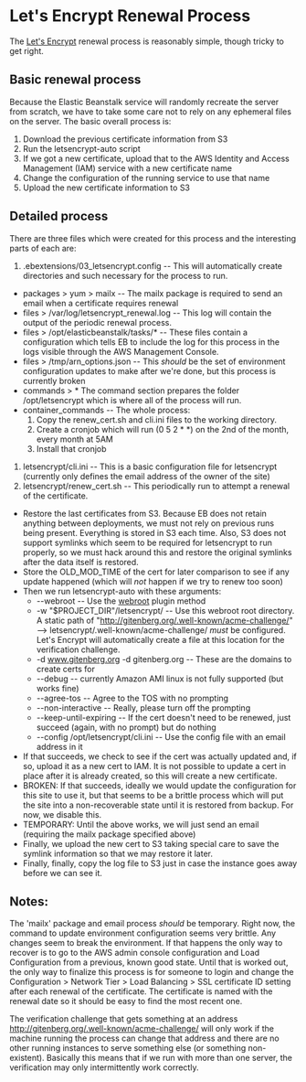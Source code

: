 
# Let's Encrypt Renewal Process

The [Let's Encrypt](https://letsencrypt.org/) renewal process is
reasonably simple, though tricky to get right.  

## Basic renewal process

Because the Elastic Beanstalk service will randomly recreate the server from
scratch, we have to take some care not to rely on any ephemeral files on the
server.  The basic overall process is:

1. Download the previous certificate information from S3
1. Run the letsencrypt-auto script
1. If we got a new certificate, upload that to the AWS Identity and Access
Management (IAM) service with a new certificate name
1. Change the configuration of the running service to use that name
1. Upload the new certificate information to S3

## Detailed process

There are three files which were created for this process and the interesting
parts of each are:

1. .ebextensions/03_letsencrypt.config -- This will automatically create
directories and such necessary for the process to run.
  * packages > yum > mailx -- The mailx package is required to send an email when a certificate requires renewal
  * files > /var/log/letsencrypt_renewal.log -- This log will contain the output of the periodic renewal process.
  * files > /opt/elasticbeanstalk/tasks/\* -- These files contain a configuration which tells EB to include the log for this process in the logs visible through the AWS Management Console.
  * files > /tmp/arn_options.json -- This *should* be the set of environment configuration updates to make after we're done, but this process is currently broken
  * commands > \* The command section prepares the folder /opt/letsencrypt which is where all of the process will run.
  * container_commands -- The whole process:
    1. Copy the renew_cert.sh and cli.ini files to the working directory.
    1. Create a cronjob which will run (0 5 2 \* \*) on the 2nd of the month, every month at 5AM
    1. Install that cronjob

1. letsencrypt/cli.ini -- This is a basic configuration file for letsencrypt
(currently only defines the email address of the owner of the site)
1. letsencrypt/renew_cert.sh -- This periodically run to attempt a renewal of
the certificate.
  * Restore the last certificates from S3. Because EB does not retain anything between deployments, we must not rely on previous runs being present. Everything is stored in S3 each time. Also, S3 does not support symlinks which seem to be required for letsencrypt to run properly, so we must hack around this and restore the original symlinks after the data itself is restored.
  * Store the OLD_MOD_TIME of the cert for later comparison to see if any update happened (which will *not* happen if we try to renew too soon)
  * Then we run letsencrypt-auto with these arguments:
    * --webroot -- Use the [webroot](https://letsencrypt.readthedocs.org/en/latest/using.html#webroot) plugin method
    * -w "$PROJECT_DIR"/letsencrypt/ -- Use this webroot root directory.  A static path of "http://gitenberg.org/.well-known/acme-challenge/" --> letsencrypt/.well-known/acme-challenge/ *must* be configured.  Let's Encrypt will automatically create a file at this location for the verification challenge.
    * -d www.gitenberg.org -d gitenberg.org -- These are the domains to create certs for
    * --debug -- currently Amazon AMI linux is not fully supported (but works fine)
    * --agree-tos -- Agree to the TOS with no prompting
    * --non-interactive -- Really, please turn off the prompting
    * --keep-until-expiring -- If the cert doesn't need to be renewed, just succeed (again, with no prompt) but do nothing
    * --config /opt/letsencrypt/cli.ini -- Use the config file with an email address in it
  * If that succeeds, we check to see if the cert was actually updated and, if so, upload it as a new cert to IAM.  It is not possible to update a cert in place after it is already created, so this will create a new certificate.
  * BROKEN: If that succeeds, ideally we would update the configuration for this site to use it, but that seems to be a brittle process which will put the site into a non-recoverable state until it is restored from backup. For now, we disable this.
  * TEMPORARY: Until the above works, we will just send an email (requiring the mailx package specified above)
  * Finally, we upload the new cert to S3 taking special care to save the symlink information so that we may restore it later.
  * Finally, finally, copy the log file to S3 just in case the instance goes away before we can see it.

## Notes:

The 'mailx' package and email process *should* be temporary.  Right now, the
command to update environment configuration seems very brittle.  Any changes
seem to break the environment.  If that happens the only way to recover is to
go to the AWS admin console configuration and Load Configuration from a
previous, known good state.  Until that is worked out, the only way to finalize
this process is for someone to login and change the Configuration > Network
Tier > Load Balancing > SSL certificate ID setting after each renewal of the
certificate.  The certificate is named with the renewal date so it should be
easy to find the most recent one.

The verification challenge that gets something at an address
http://gitenberg.org/.well-known/acme-challenge/ will only work if the machine
running the process can change that address and there are no other running
instances to serve something else (or something non-existent).  Basically this
means that if we run with more than one server, the verification may only
intermittently work correctly.
